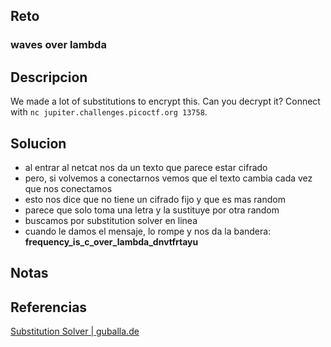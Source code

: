 
## Reto
### waves over lambda
## Descripcion
We made a lot of substitutions to encrypt this. Can you decrypt it? Connect with `nc jupiter.challenges.picoctf.org 13758`.
## Solucion
- al entrar al netcat nos da un texto que parece estar cifrado
- pero, si volvemos a conectarnos vemos que el texto cambia cada vez que nos conectamos
- esto nos dice que no tiene un cifrado fijo y que es mas random
- parece que solo toma una letra y la sustituye por otra random
- buscamos por substitution solver en linea
- cuando le damos el mensaje, lo rompe y nos da la bandera: **frequency_is_c_over_lambda_dnvtfrtayu**
## Notas

## Referencias
[Substitution Solver | guballa.de](https://www.guballa.de/substitution-solver)